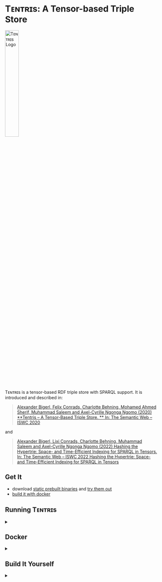 # Tᴇɴᴛʀɪs: A Tensor-based Triple Store

<p><img src = "https://tentris.dice-research.org/iswc2020/assets/img/Tentris_logo.svg" alt = "Tᴇɴᴛʀɪs Logo" width = "30%" align = "center"></p>

Tᴇɴᴛʀɪs is a tensor-based RDF triple store with SPARQL support. It is introduced and described in:
> [Alexander Bigerl, Felix Conrads, Charlotte Behning, Mohamed Ahmed Sherif, Muhammad Saleem and Axel-Cyrille Ngonga Ngomo (2020)
**Tentris – A Tensor-Based Triple Store.
** In: The Semantic Web – ISWC 2020](https://tentris.dice-research.org/iswc2020/)

and

> [Alexander Bigerl, Lixi Conrads, Charlotte Behning, Muhammad Saleem and Axel-Cyrille Ngonga Ngomo (2022) Hashing the Hypertrie: Space- and Time-Efficient Indexing for SPARQL in Tensors. In: The Semantic Web – ISWC 2022 Hashing the Hypertrie: Space- and Time-Efficient Indexing for SPARQL in Tensors](https://tentris.dice-research.org/iswc2022/)

## Get It

* download [static prebuilt binaries](https://github.com/dice-group/tentris/releases)
  and [try them out](#running-tentris)
* [build it with docker](#docker)

## Running Tᴇɴᴛʀɪs

<details><summary> </summary>

#### Bulk-load Data

Provide an NTRIPLE or TURTLE file to build the an index. By default, the index is stored in the current directory. The
path can be changed with the option `--storage`.

```shell
tentris_loader --file my_nt_file.nt
```

#### Start HTTP endpoint

To start Tᴇɴᴛʀɪs as a HTTP endpoint on port 9080 run now:

```
tentris_server -p 9080
``` 

#### Query

The SPARQL endpoint may now be queried locally at: `127.0.0.1:9080/sparql?query=*your query*`. You can execute queries
with the following curl command:

```shell
curl -G \
--data-urlencode 'query=SELECT * WHERE { ?s ?p ?o . }' \
'127.0.0.1:9080/sparql'
```

If you want to type the query in your browser, the query string must be URL encoded. You can use any online URL encoder
like <https://meyerweb.com/eric/tools/dencoder>.

The following endpoints are available:
Available endpoints:

- HTTP GET `/sparql?query=` for normal queries
- HTTP GET `/stream?query=` for queries with huge results
- HTTP GET `/count?query=` as a workaround for count (consumes a select query)

</details>

## Docker

<details><summary> </summary>

Use the [Dockerfile](./Dockerfile) to build tentris.

* A docker image is available on [docker hub](https://hub.docker.com/r/dicegroup/tentris_server). Get it with
    ```shell script
    docker build -f Dockerfile .
    docker pull dicegroup/tentris_server
    ```

</details>

## Build It Yourself

<details><summary> </summary>

Tᴇɴᴛʀɪs is known to build on Ubuntu 22.04 and newer.
Building was tested with Clang 15. As standard library, only libstdc++11 (v12) was tested. For details
refer to the [Dockerfile](./Dockerfile) or github actions.

</details>
